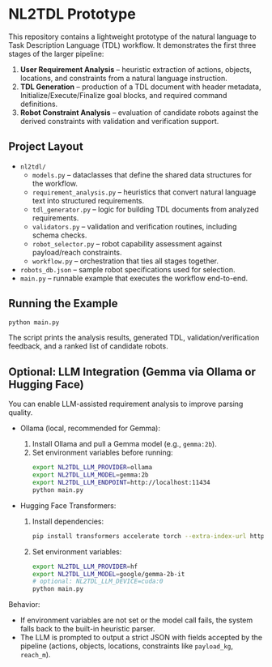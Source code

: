 # NL2TDL Prototype

This repository contains a lightweight prototype of the natural language to Task Description Language (TDL) workflow. It demonstrates the first three stages of the larger pipeline:

1. **User Requirement Analysis** – heuristic extraction of actions, objects, locations, and constraints from a natural language instruction.
2. **TDL Generation** – production of a TDL document with header metadata, Initialize/Execute/Finalize goal blocks, and required command definitions.
3. **Robot Constraint Analysis** – evaluation of candidate robots against the derived constraints with validation and verification support.

## Project Layout

- `nl2tdl/`
  - `models.py` – dataclasses that define the shared data structures for the workflow.
  - `requirement_analysis.py` – heuristics that convert natural language text into structured requirements.
  - `tdl_generator.py` – logic for building TDL documents from analyzed requirements.
  - `validators.py` – validation and verification routines, including schema checks.
  - `robot_selector.py` – robot capability assessment against payload/reach constraints.
  - `workflow.py` – orchestration that ties all stages together.
- `robots_db.json` – sample robot specifications used for selection.
- `main.py` – runnable example that executes the workflow end-to-end.

## Running the Example

```bash
python main.py
```

The script prints the analysis results, generated TDL, validation/verification feedback, and a ranked list of candidate robots.

## Optional: LLM Integration (Gemma via Ollama or Hugging Face)

You can enable LLM-assisted requirement analysis to improve parsing quality.

- Ollama (local, recommended for Gemma):
  1. Install Ollama and pull a Gemma model (e.g., `gemma:2b`).
  2. Set environment variables before running:
     ```bash
     export NL2TDL_LLM_PROVIDER=ollama
     export NL2TDL_LLM_MODEL=gemma:2b
     export NL2TDL_LLM_ENDPOINT=http://localhost:11434
     python main.py
     ```

- Hugging Face Transformers:
  1. Install dependencies:
     ```bash
     pip install transformers accelerate torch --extra-index-url https://download.pytorch.org/whl/cpu
     ```
  2. Set environment variables:
     ```bash
     export NL2TDL_LLM_PROVIDER=hf
     export NL2TDL_LLM_MODEL=google/gemma-2b-it
     # optional: NL2TDL_LLM_DEVICE=cuda:0
     python main.py
     ```

Behavior:
- If environment variables are not set or the model call fails, the system falls back to the built-in heuristic parser.
- The LLM is prompted to output a strict JSON with fields accepted by the pipeline (actions, objects, locations, constraints like `payload_kg`, `reach_m`).
